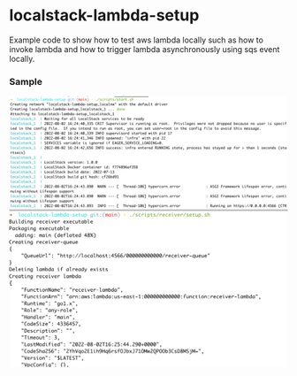 # localstack-lambda-setup
Example code to show how to test aws lambda locally such as how to invoke lambda and how to trigger lambda asynchronously using sqs event locally.

### Sample
![start_command.png](./screenshots/start.png)
![receiver_setup.png](./screenshots/receiver_setup.png)


